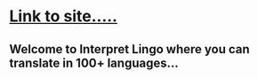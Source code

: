 # <a href="https://interpret-lingo-minified-5.onrender.com">Link to site.....</a>
## Welcome to Interpret Lingo where you can translate in 100+ languages...
